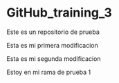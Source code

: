 # GitHub_training_3
Este es un repositorio de prueba

Esta es mi primera modificacion

Esta es mi segunda modificacion

Estoy en mi rama de prueba 1